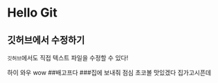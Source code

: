 # Hello Git

## 깃허브에서 수정하기
`깃허브`에서도 직접 텍스트 파일을 수정할 수 있다!

하이
와우
wow
##배고프다
###집에 보내줘
점심 초코볼 맛있겠다
집가고시픈데
